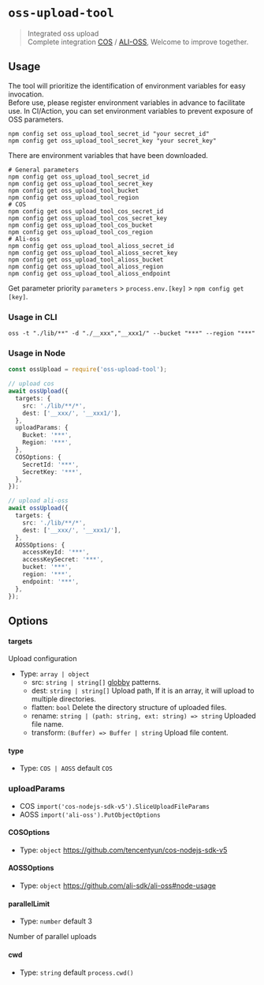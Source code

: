 # `oss-upload-tool`

> Integrated oss upload   
> Complete integration [COS](https://cloud.tencent.com/document/product/436/6474) / [ALI-OSS](https://help.aliyun.com/document_detail/32068.htm?spm=a2c4g.11186623.0.0.3e8ff2eeVjYbKz#concept-32068-zh), Welcome to improve together.

## Usage

The tool will prioritize the identification of environment variables for easy invocation.   
Before use, please register environment variables in advance to facilitate use. In CI/Action, you can set environment variables to prevent exposure of OSS parameters.
```shell
npm config set oss_upload_tool_secret_id "your secret_id"
npm config get oss_upload_tool_secret_key "your secret_key"
```
There are environment variables that have been downloaded.
```shell
# General parameters
npm config get oss_upload_tool_secret_id
npm config get oss_upload_tool_secret_key
npm config get oss_upload_tool_bucket
npm config get oss_upload_tool_region
# COS
npm config get oss_upload_tool_cos_secret_id
npm config get oss_upload_tool_cos_secret_key
npm config get oss_upload_tool_cos_bucket
npm config get oss_upload_tool_cos_region
# Ali-oss
npm config get oss_upload_tool_alioss_secret_id
npm config get oss_upload_tool_alioss_secret_key
npm config get oss_upload_tool_alioss_bucket
npm config get oss_upload_tool_alioss_region
npm config get oss_upload_tool_alioss_endpoint
```
Get parameter priority `parameters` > `process.env.[key]` > `npm config get [key]`.

### Usage in CLI

```shell
oss -t "./lib/**" -d "./__xxx","__xxx1/" --bucket "***" --region "***"
```

### Usage in Node
```ts
const ossUpload = require('oss-upload-tool');

// upload cos
await ossUpload({
  targets: {
    src: './lib/**/*',
    dest: ['__xxx/', '__xxx1/'],
  },
  uploadParams: {
    Bucket: '***',
    Region: '***',
  },
  COSOptions: {
    SecretId: '***',
    SecretKey: '***',
  },
});

// upload ali-oss
await ossUpload({
  targets: {
    src: './lib/**/*',
    dest: ['__xxx/', '__xxx1/'],
  },
  AOSSOptions: {
    accessKeyId: '***',
    accessKeySecret: '***',
    bucket: '***',
    region: '***',
    endpoint: '***',
  },
});
```

## Options

#### targets

Upload configuration

* Type: `array | object`
  * src: `string | string[]` [globby](https://www.npmjs.com/package/globby) patterns.
  * dest: `string | string[]` Upload path, If it is an array, it will upload to multiple directories.
  * flatten: `bool` Delete the directory structure of uploaded files.
  * rename: `string | (path: string, ext: string) => string` Uploaded file name.
  * transform: `(Buffer) => Buffer | string` Upload file content.

#### type
* Type: `COS | AOSS` default `COS`

### uploadParams
* COS `import('cos-nodejs-sdk-v5').SliceUploadFileParams`
* AOSS `import('ali-oss').PutObjectOptions`

#### COSOptions
* Type: `object` https://github.com/tencentyun/cos-nodejs-sdk-v5

#### AOSSOptions
* Type: `object` https://github.com/ali-sdk/ali-oss#node-usage 

#### parallelLimit
* Type: `number` default 3

Number of parallel uploads

#### cwd
* Type: `string` default `process.cwd()`
